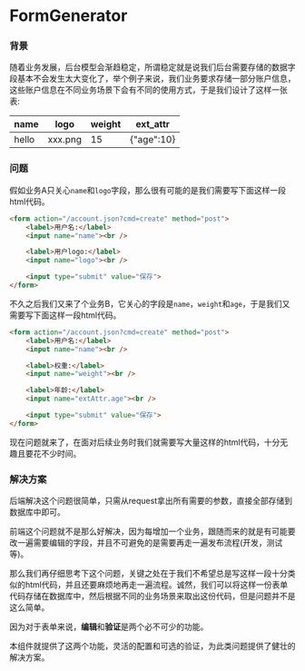 FormGenerator
=============

### 背景

随着业务发展，后台模型会渐趋稳定，所谓稳定就是说我们后台需要存储的数据字段基本不会发生太大变化了，举个例子来说，我们业务要求存储一部分账户信息，这些账户信息在不同业务场景下会有不同的使用方式，于是我们设计了这样一张表:

|name       |logo       |weight     |ext_attr       |
|-----------|-----------|-----------|---------------|
|hello      |xxx.png    |15         |{"age":10}     |

### 问题

假如业务A只关心`name`和`logo`字段，那么很有可能的是我们需要写下面这样一段html代码。

```html
<form action="/account.json?cmd=create" method="post">
    <label>用户名:</label>
    <input name="name"><br />

    <label>用户logo:</label>
    <input name="logo"><br />

    <input type="submit" value="保存">
</form>
```

不久之后我们又来了个业务B，它关心的字段是`name`，`weight`和`age`，于是我们又需要写下面这样一段html代码。

```html
<form action="/account.json?cmd=create" method="post">
    <label>用户名:</label>
    <input name="name"><br />

    <label>权重:</label>
    <input name="weight"><br />

    <label>年龄:</label>
    <input name="extAttr.age"><br />

    <input type="submit" value="保存">
</form>
```

现在问题就来了，在面对后续业务时我们就需要写大量这样的html代码，十分无趣且要花不少时间。

### 解决方案

后端解决这个问题很简单，只需从request拿出所有需要的参数，直接全部存储到数据库中即可。

前端这个问题就不是那么好解决，因为每增加一个业务，跟随而来的就是有可能要改一遍需要编辑的字段，并且不可避免的是需要再走一遍发布流程(开发，测试等)。

那么我们再仔细思考下这个问题，关键之处在于我们不希望总是写这样一段十分类似的html代码，并且还要麻烦地再走一遍流程。诚然，我们可以将这样一份表单代码存储在数据库中，然后根据不同的业务场景来取出这份代码，但是问题并不是这么简单。

因为对于表单来说，**编辑**和**验证**是两个必不可少的功能。

本组件就提供了这两个功能，灵活的配置和可选的验证，为此类问题提供了健壮的解决方案。

